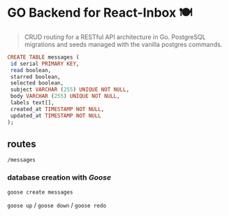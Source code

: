 # GO Backend for React-Inbox 🍽

> CRUD routing for a RESTful API architecture in Go. PostgreSQL migrations and seeds managed with the vanilla postgres commands.

```haskell
CREATE TABLE messages (
 id serial PRIMARY KEY,
 read boolean,
 starred boolean,
 selected boolean,
 subject VARCHAR (255) UNIQUE NOT NULL,
 body VARCHAR (255) UNIQUE NOT NULL,
 labels text[],
 created_at TIMESTAMP NOT NULL,
 updated_at TIMESTAMP NOT NULL
);
```

## routes

  `/messages`

### database creation with *Goose*

`goose create messages`

`goose up` / `goose down` / `goose redo`








